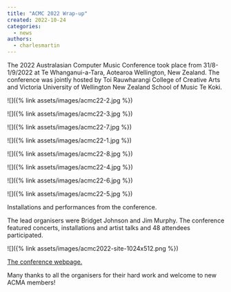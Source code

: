 ```yaml
---
title: "ACMC 2022 Wrap-up"
created: 2022-10-24
categories: 
  - news
authors: 
  - charlesmartin
---
```


The 2022 Australasian Computer Music Conference took place from 31/8-1/9/2022 at Te Whanganui-a-Tara, Aotearoa Wellington, New Zealand. The conference was jointly hosted by Toi Rauwharangi College of Creative Arts and Victoria University of Wellington New Zealand School of Music Te Koki.

![]({% link assets/images/acmc22-2.jpg %})

![]({% link assets/images/acmc22-3.jpg %})

![]({% link assets/images/acmc22-7.jpg %})

![]({% link assets/images/acmc22-1.jpg %})

![]({% link assets/images/acmc22-8.jpg %})

![]({% link assets/images/acmc22-4.jpg %})

![]({% link assets/images/acmc22-6.jpg %})

![]({% link assets/images/acmc22-5.jpg %})

Installations and performances from the conference.

The lead organisers were Bridget Johnson and Jim Murphy. The conference featured concerts, installations and artist talks and 48 attendees participated.

![]({% link assets/images/acmc2022-site-1024x512.png %})

[The conference webpage.](https://www.acmc2022.com)

Many thanks to all the organisers for their hard work and welcome to new ACMA members!
